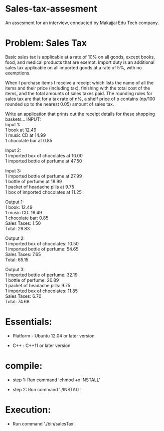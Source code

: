 # Sales-tax-assesment
An assesment for an interview, conducted by Makajjai Edu Tech company.

# Problem: Sales Tax

Basic sales tax is applicable at a rate of 10% on all goods, except books, food,
and medical products that are exempt. Import duty is an additional sales tax
applicable on all imported goods at a rate of 5%, with no exemptions.

When I purchase items I receive a receipt which lists the name of all the items
and their price (including tax), finishing with the total cost of the items,
and the total amounts of sales taxes paid.  The rounding rules for sales tax are
that for a tax rate of n%, a shelf price of p contains (np/100 rounded up to
the nearest 0.05) amount of sales tax.

Write an application that prints out the receipt details for these shopping baskets...
INPUT:
<br />Input 1:
<br />1 book at 12.49
<br />1 music CD at 14.99
<br />1 chocolate bar at 0.85

Input 2:
<br />1 imported box of chocolates at 10.00
<br />1 imported bottle of perfume at 47.50

Input 3:
<br />1 imported bottle of perfume at 27.99
<br />1 bottle of perfume at 18.99
<br />1 packet of headache pills at 9.75
<br />1 box of imported chocolates at 11.25

Output 1:
<br />1 book: 12.49
<br />1 music CD: 16.49
<br />1 chocolate bar: 0.85
<br />Sales Taxes: 1.50
<br />Total: 29.83

Output 2:
<br />1 imported box of chocolates: 10.50
<br />1 imported bottle of perfume: 54.65
<br />Sales Taxes: 7.65
<br />Total: 65.15

Output 3:
<br />1 imported bottle of perfume: 32.19
<br />1 bottle of perfume: 20.89
<br />1 packet of headache pills: 9.75
<br />1 imported box of chocolates: 11.85
<br />Sales Taxes: 6.70
<br />Total: 74.68



# Essentials:

* Platform  - Ubuntu 12.04 or later version

* C++ : C++11 or later version

# compile:

* step 1: Run command 'chmod +x INSTALL'

* step 2: Run command './INSTALL'

# Execution:

* Run command './bin/salesTax'
